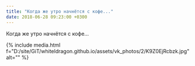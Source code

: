 ```yaml
---
title: "Когда же утро начнётся с кофе..."
date: 2018-06-28 09:23:00 +0300
---
```


Когда же утро начнётся с кофе...

{% include media.html f="D:/site/GiT/whiteldragon.github.io/assets/vk_photos/2/K9Z0EjRcbzk.jpg" alt="" %}
